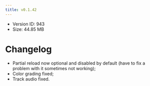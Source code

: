 ```yaml
---
title: v0.1.42
---
```


*   Version ID: 943
*   Size: 44.85 MB

# Changelog

*   Partial reload now optional and disabled by default (have to fix a problem with it sometimes not working);
*   Color grading fixed;
*   Track audio fixed.

